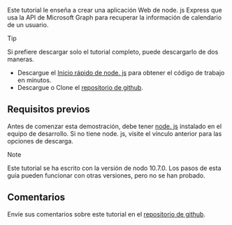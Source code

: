 <!-- markdownlint-disable MD002 MD041 -->

Este tutorial le enseña a crear una aplicación Web de node. js Express que usa la API de Microsoft Graph para recuperar la información de calendario de un usuario.

> [!TIP]
> Si prefiere descargar solo el tutorial completo, puede descargarlo de dos maneras.
>
> - Descargue el [Inicio rápido de node. js](https://developer.microsoft.com/graph/quick-start?platform=option-node) para obtener el código de trabajo en minutos.
> - Descargue o Clone el [repositorio de github](https://github.com/microsoftgraph/msgraph-training-nodeexpressapp).

## <a name="prerequisites"></a>Requisitos previos

Antes de comenzar esta demostración, debe tener [node. js](https://nodejs.org) instalado en el equipo de desarrollo. Si no tiene node. js, visite el vínculo anterior para las opciones de descarga.

> [!NOTE]
> Este tutorial se ha escrito con la versión de nodo 10.7.0. Los pasos de esta guía pueden funcionar con otras versiones, pero no se han probado.

## <a name="feedback"></a>Comentarios

Envíe sus comentarios sobre este tutorial en el [repositorio de github](https://github.com/microsoftgraph/msgraph-training-nodeexpressapp).